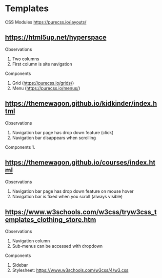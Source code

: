 # Templates

CSS Modules
https://purecss.io/layouts/

## https://html5up.net/hyperspace

Observations
1. Two columns
2. First column is site navigation

Components
1. Grid (https://purecss.io/grids/)
2. Menu (https://purecss.io/menus/)

## https://themewagon.github.io/kidkinder/index.html

Observations
1. Navigation bar page has drop down feature (click)
2. Navigation bar disappears when scrolling

Components
1. 

## https://themewagon.github.io/courses/index.html

Observations
1. Navigation bar page has drop down feature on mouse hover
2. Navigation bar is fixed when you scroll (always visible)


## https://www.w3schools.com/w3css/tryw3css_templates_clothing_store.htm

Observations
1. Navigation column
2. Sub-menus can be accessed with dropdown

Components
1. Sidebar
2. Stylesheet: https://www.w3schools.com/w3css/4/w3.css
